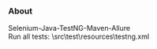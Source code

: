 <h3 align="left">
  <p>About</p>
</h3>
<p>Selenium-Java-TestNG-Maven-Allure <br>
Run all tests: \src\test\resources\testng.xml</p>
